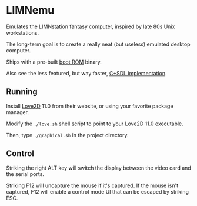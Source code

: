 # LIMNemu

Emulates the LIMNstation fantasy computer, inspired by late 80s Unix workstations.

The long-term goal is to create a really neat (but useless) emulated desktop computer.

Ships with a pre-built [boot ROM](https://github.com/limnarch/a3x) binary.

Also see the less featured, but way faster, [C+SDL implementation](https://github.com/limnarch/limnemu).

## Running

Install [Love2D](https://love2d.org/) 11.0 from their website, or using your favorite package manager.

Modify the `./love.sh` shell script to point to your Love2D 11.0 executable.

Then, type `./graphical.sh` in the project directory.

## Control

Striking the right ALT key will switch the display between the video card and the serial ports.

Striking F12 will uncapture the mouse if it's captured. If the mouse isn't captured, F12 will enable a control mode UI that can be escaped by striking ESC.
